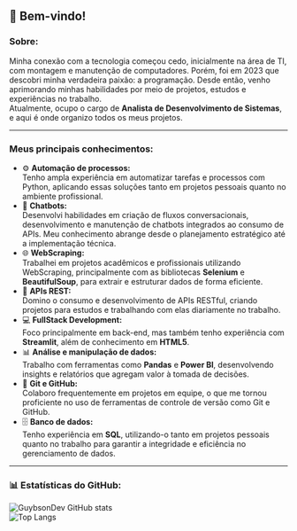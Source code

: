 ## 👋 Bem-vindo!

### Sobre:
Minha conexão com a tecnologia começou cedo, inicialmente na área de TI, com montagem e manutenção de computadores. Porém, foi em 2023 que descobri minha verdadeira paixão: a programação. Desde então, venho aprimorando minhas habilidades por meio de projetos, estudos e experiências no trabalho.  
Atualmente, ocupo o cargo de **Analista de Desenvolvimento de Sistemas**, e aqui é onde organizo todos os meus projetos.

---
### Meus principais conhecimentos:
- ⚙️ **Automação de processos:**  
  Tenho ampla experiência em automatizar tarefas e processos com Python, aplicando essas soluções tanto em projetos pessoais quanto no ambiente profissional.
- 🤖 **Chatbots:**  
  Desenvolvi habilidades em criação de fluxos conversacionais, desenvolvimento e manutenção de chatbots integrados ao consumo de APIs. Meu conhecimento abrange desde o planejamento estratégico até a implementação técnica.
- 🌐 **WebScraping:**  
  Trabalhei em projetos acadêmicos e profissionais utilizando WebScraping, principalmente com as bibliotecas **Selenium** e **BeautifulSoup**, para extrair e estruturar dados de forma eficiente.
- 🔗 **APIs REST:**  
  Domino o consumo e desenvolvimento de APIs RESTful, criando projetos para estudos e trabalhando com elas diariamente no trabalho.
- 💻 **FullStack Development:**  
  Foco principalmente em back-end, mas também tenho experiência com **Streamlit**, além de conhecimento em **HTML5**.
- 📊 **Análise e manipulação de dados:**  
  Trabalho com ferramentas como **Pandas** e **Power BI**, desenvolvendo insights e relatórios que agregam valor à tomada de decisões.
- 🌱 **Git e GitHub:**  
  Colaboro frequentemente em projetos em equipe, o que me tornou proficiente no uso de ferramentas de controle de versão como Git e GitHub.
- 🗄️ **Banco de dados:**  
  Tenho experiência em **SQL**, utilizando-o tanto em projetos pessoais quanto no trabalho para garantir a integridade e eficiência no gerenciamento de dados.
---
### 📊 Estatísticas do GitHub:
![GuybsonDev GitHub stats](https://github-readme-stats.vercel.app/api?username=GuybsonDev&show_icons=true&theme=radical)  
![Top Langs](https://github-readme-stats.vercel.app/api/top-langs/?username=GuybsonDev&layout=compact&theme=radical)
